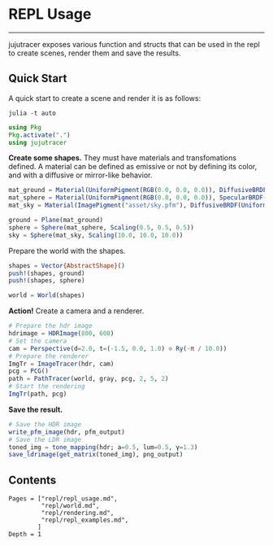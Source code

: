 # REPL Usage
--------
jujutracer exposes various function and structs that can be used in the repl to create scenes, render them and save the results.

## Quick Start

A quick start to create a scene and render it is as follows:

```shell
julia -t auto
```

```julia
using Pkg
Pkg.activate(".")
using jujutracer
```

**Create some shapes.** They must have materials and transfomations defined.
A material can be defined as emissive or not by defining its color, and with a diffusive or mirror-like behavior.

```julia
mat_ground = Material(UniformPigment(RGB(0.0, 0.0, 0.0)), DiffusiveBRDF(CheckeredPigment(RGB(0.1, 0.1, 0.1), RGB(0.2, 0.2, 0.2), 8, 8)))
mat_sphere = Material(UniformPigment(RGB(0.0, 0.0, 0.0)), SpecularBRDF(UniformPigment(RGB(1.0, 1.0, 1.0))))
mat_sky = Material(ImagePigment("asset/sky.pfm"), DiffusiveBRDF(UniformPigment(RGB(0.1, 0.1, 0.1))))

ground = Plane(mat_ground)
sphere = Sphere(mat_sphere, Scaling(0.5, 0.5, 0.5))
sky = Sphere(mat_sky, Scaling(10.0, 10.0, 10.0))
```

Prepare the world with the shapes.
```julia
shapes = Vector{AbstractShape}()
push!(shapes, ground)
push!(shapes, sphere)

world = World(shapes)
```

**Action!** Create a camera and a renderer.
```julia
# Prepare the hdr image
hdrimage = HDRImage(800, 600)
# Set the camera
cam = Perspective(d=2.0, t=(-1.5, 0.0, 1.0) ⊙ Ry(-π / 10.0))
# Prepare the renderer
ImgTr = ImageTracer(hdr, cam)
pcg = PCG()
path = PathTracer(world, gray, pcg, 2, 5, 2)
# Start the rendering
ImgTr(path, pcg)
```

**Save the result.** 
```julia
# Save the HDR image
write_pfm_image(hdr, pfm_output)
# Save the LDR image
toned_img = tone_mapping(hdr; a=0.5, lum=0.5, γ=1.3)
save_ldrimage(get_matrix(toned_img), png_output)
```

## Contents
```@contents
Pages = ["repl/repl_usage.md",
         "repl/world.md",
         "repl/rendering.md",
         "repl/repl_examples.md",
        ]
Depth = 1
```
